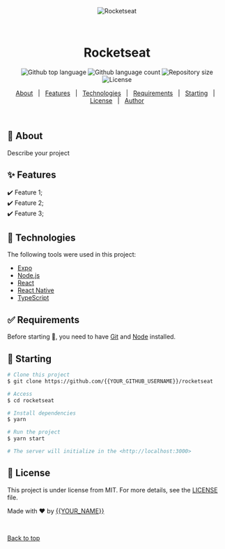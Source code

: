 <div align="center" id="top"> 
  <img src="./.github/app.gif" alt="Rocketseat" />

  &#xa0;

  <!-- <a href="https://rocketseat.netlify.app">Demo</a> -->
</div>

<h1 align="center">Rocketseat</h1>

<p align="center">
  <img alt="Github top language" src="https://img.shields.io/github/languages/top/{{YOUR_GITHUB_USERNAME}}/rocketseat?color=56BEB8">

  <img alt="Github language count" src="https://img.shields.io/github/languages/count/{{YOUR_GITHUB_USERNAME}}/rocketseat?color=56BEB8">

  <img alt="Repository size" src="https://img.shields.io/github/repo-size/{{YOUR_GITHUB_USERNAME}}/rocketseat?color=56BEB8">

  <img alt="License" src="https://img.shields.io/github/license/{{YOUR_GITHUB_USERNAME}}/rocketseat?color=56BEB8">

  <!-- <img alt="Github issues" src="https://img.shields.io/github/issues/{{YOUR_GITHUB_USERNAME}}/rocketseat?color=56BEB8" /> -->

  <!-- <img alt="Github forks" src="https://img.shields.io/github/forks/{{YOUR_GITHUB_USERNAME}}/rocketseat?color=56BEB8" /> -->

  <!-- <img alt="Github stars" src="https://img.shields.io/github/stars/{{YOUR_GITHUB_USERNAME}}/rocketseat?color=56BEB8" /> -->
</p>

<!-- Status -->

<!-- <h4 align="center"> 
	🚧  Rocketseat 🚀 Under construction...  🚧
</h4> 

<hr> -->

<p align="center">
  <a href="#dart-about">About</a> &#xa0; | &#xa0; 
  <a href="#sparkles-features">Features</a> &#xa0; | &#xa0;
  <a href="#rocket-technologies">Technologies</a> &#xa0; | &#xa0;
  <a href="#white_check_mark-requirements">Requirements</a> &#xa0; | &#xa0;
  <a href="#checkered_flag-starting">Starting</a> &#xa0; | &#xa0;
  <a href="#memo-license">License</a> &#xa0; | &#xa0;
  <a href="https://github.com/{{YOUR_GITHUB_USERNAME}}" target="_blank">Author</a>
</p>

<br>

## :dart: About ##

Describe your project

## :sparkles: Features ##

:heavy_check_mark: Feature 1;\
:heavy_check_mark: Feature 2;\
:heavy_check_mark: Feature 3;

## :rocket: Technologies ##

The following tools were used in this project:

- [Expo](https://expo.io/)
- [Node.js](https://nodejs.org/en/)
- [React](https://pt-br.reactjs.org/)
- [React Native](https://reactnative.dev/)
- [TypeScript](https://www.typescriptlang.org/)

## :white_check_mark: Requirements ##

Before starting :checkered_flag:, you need to have [Git](https://git-scm.com) and [Node](https://nodejs.org/en/) installed.

## :checkered_flag: Starting ##

```bash
# Clone this project
$ git clone https://github.com/{{YOUR_GITHUB_USERNAME}}/rocketseat

# Access
$ cd rocketseat

# Install dependencies
$ yarn

# Run the project
$ yarn start

# The server will initialize in the <http://localhost:3000>
```

## :memo: License ##

This project is under license from MIT. For more details, see the [LICENSE](LICENSE.md) file.


Made with :heart: by <a href="https://github.com/{{YOUR_GITHUB_USERNAME}}" target="_blank">{{YOUR_NAME}}</a>

&#xa0;

<a href="#top">Back to top</a>
